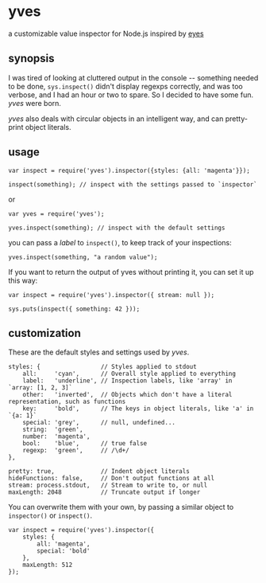 yves
====

a customizable value inspector for Node.js inspired by [eyes](https://github.com/cloudhead/eyes.js/)

synopsis
--------

I was tired of looking at cluttered output in the console -- something needed to be done,
`sys.inspect()` didn't display regexps correctly, and was too verbose, and I had an hour or two to spare. 
So I decided to have some fun. _yves_ were born.

*yves* also deals with circular objects in an intelligent way, and can pretty-print object literals.

usage
-----

    var inspect = require('yves').inspector({styles: {all: 'magenta'}});

    inspect(something); // inspect with the settings passed to `inspector`

or

    var yves = require('yves');

    yves.inspect(something); // inspect with the default settings

you can pass a _label_ to `inspect()`, to keep track of your inspections:

    yves.inspect(something, "a random value");

If you want to return the output of yves without printing it, you can set it up this way:

    var inspect = require('yves').inspector({ stream: null });

    sys.puts(inspect({ something: 42 }));

customization
-------------

These are the default styles and settings used by _yves_.

    styles: {                 // Styles applied to stdout
        all:     'cyan',      // Overall style applied to everything
        label:   'underline', // Inspection labels, like 'array' in `array: [1, 2, 3]`
        other:   'inverted',  // Objects which don't have a literal representation, such as functions
        key:     'bold',      // The keys in object literals, like 'a' in `{a: 1}`
        special: 'grey',      // null, undefined...
        string:  'green',
        number:  'magenta',
        bool:    'blue',      // true false
        regexp:  'green',     // /\d+/
    },
    
    pretty: true,             // Indent object literals
    hideFunctions: false,     // Don't output functions at all
    stream: process.stdout,   // Stream to write to, or null
    maxLength: 2048           // Truncate output if longer

You can overwrite them with your own, by passing a similar object to `inspector()` or `inspect()`.

    var inspect = require('yves').inspector({
        styles: {
            all: 'magenta',
            special: 'bold'
        },
        maxLength: 512
    });

